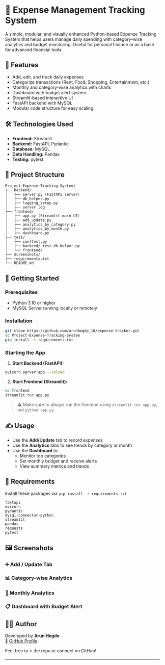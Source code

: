 # 💸 Expense Management Tracking System

A simple, modular, and visually enhanced Python-based Expense Tracking System that helps users manage daily spending with category-wise analytics and budget monitoring. Useful for personal finance or as a base for advanced financial tools.

## 📌 Features

- Add, edit, and track daily expenses
- Categorize transactions (Rent, Food, Shopping, Entertainment, etc.)
- Monthly and category-wise analytics with charts
- Dashboard with budget alert system
- Streamlit-based interactive UI
- FastAPI backend with MySQL
- Modular code structure for easy scaling

## 🛠️ Technologies Used

- **Frontend:** Streamlit
- **Backend:** FastAPI, Pydantic
- **Database:** MySQL
- **Data Handling:** Pandas
- **Testing:** pytest

## 📁 Project Structure
```
Project-Expense-Tracking-System/
├── backend/
│   ├── server.py (FastAPI server)
│   ├── db_helper.py
│   ├── logging_setup.py
│   ├── server.log
├── frontend/
│   ├── app.py (Streamlit main UI)
│   ├── add_update.py
│   ├── analytics_by_category.py
│   ├── analytics_by_month.py
│   ├── dashboard.py
├── test/
│   ├── conftest.py
│   ├── backend/ test_db_helper.py
│   └── frontend/
├── Screenshots/
├── requirements.txt
└── README.md
```

## 🚀 Getting Started

### Prerequisites
- Python 3.10 or higher
- MySQL Server running locally or remotely

### Installation
```bash
git clone https://github.com/arunhegde_18/expense-tracker.git
cd Project-Expense-Tracking-System
pip install -r requirements.txt
```

### Starting the App
1. **Start Backend (FastAPI):**
```bash
uvicorn server:app --reload
```

2. **Start Frontend (Streamlit):**
```bash
cd frontend
streamlit run app.py
```

> ⚠️ Make sure to always run the frontend using `streamlit run app.py`, not `python app.py`.

## ✍️ Usage

- Use the **Add/Update** tab to record expenses
- Use the **Analytics** tabs to see trends by category or month
- Use the **Dashboard** to:
  - Monitor top categories
  - Set monthly budget and receive alerts
  - View summary metrics and trends

## 📄 Requirements
Install these packages via `pip install -r requirements.txt`
```
fastapi
uvicorn
pydantic
mysql-connector-python
streamlit
pandas
requests
pytest
```

## 🖼️ Screenshots

### ➕ Add / Update Tab
### 📊 Category-wise Analytics
### 📅 Monthly Analytics
### 📋 Dashboard with Budget Alert


## 🙋‍♂️ Author

Developed by **Arun Hegde**  
📎 [GitHub Profile](https://github.com/Arun-Hegde)

Feel free to ⭐ the repo or connect on GitHub!

---
